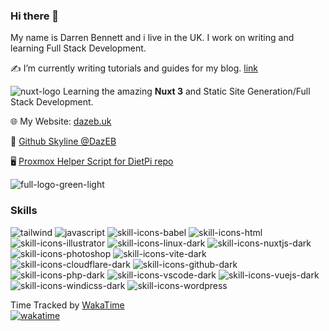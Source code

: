 ### Hi there 👋

My name is Darren Bennett and i live in the UK. I work on writing and learning Full Stack Development.

✍️ I’m currently writing tutorials and guides for my blog. [link](https://dazeb.uk)

![nuxt-logo](https://github.com/dazeb/dazeb/assets/67932890/998a7878-e74c-45e6-8296-400e2d60e25d) Learning the amazing **Nuxt 3** and Static Site Generation/Full Stack Development.

🌐 My Website: [dazeb.uk](https://dazeb.uk) 

🔭 [Github Skyline @DazEB](https://skyline.github.com/dazeb/2021)

🖥 [Proxmox Helper Script for DietPi repo](https://github.com/dazeb/proxmox-dietpi-installer)

![full-logo-green-light](https://github.com/dazeb/dazeb/assets/67932890/cf5f8acf-772a-4be1-af00-be5e4f189756)

### Skills
![tailwind](https://api.iconify.design/skill-icons:tailwindcss-dark.svg)
![javascript](https://api.iconify.design/logos:javascript.svg)
![skill-icons-babel](https://github.com/dazeb/dazeb/assets/67932890/ab98373a-50d3-47b6-9e4b-64973a48f12e)
![skill-icons-html](https://github.com/dazeb/dazeb/assets/67932890/907c0144-e65c-49b9-89d1-b5b4db0ec3e0)
![skill-icons-illustrator](https://github.com/dazeb/dazeb/assets/67932890/1a57b6cf-06d3-44da-bf0c-6d2c93acdfdf)
![skill-icons-linux-dark](https://github.com/dazeb/dazeb/assets/67932890/ed50f7cc-4921-4e1c-81d5-ade707233b60)
![skill-icons-nuxtjs-dark](https://github.com/dazeb/dazeb/assets/67932890/533d2193-5c9a-4987-a6a1-5b4d3c0b3fe6)
![skill-icons-photoshop](https://github.com/dazeb/dazeb/assets/67932890/d84c6713-fb0f-4224-ab84-2c3be6188d3a)
![skill-icons-vite-dark](https://github.com/dazeb/dazeb/assets/67932890/09b73c03-ad42-4b02-bdf4-9abb2e749389)
![skill-icons-cloudflare-dark](https://github.com/dazeb/dazeb/assets/67932890/5e066720-dd63-42b7-89c4-8b39d1209a2c)
![skill-icons-github-dark](https://github.com/dazeb/dazeb/assets/67932890/cf9ca34b-8348-4269-b47a-b975c80759c1)
![skill-icons-php-dark](https://github.com/dazeb/dazeb/assets/67932890/192670c0-def2-43ab-97ff-6833b4dc8240)
![skill-icons-vscode-dark](https://github.com/dazeb/dazeb/assets/67932890/a0baba64-ef2b-474a-a380-aa8763f2ea54)
![skill-icons-vuejs-dark](https://github.com/dazeb/dazeb/assets/67932890/57dffaea-a4cc-42ea-a5c8-f396d3e00f6e)
![skill-icons-windicss-dark](https://github.com/dazeb/dazeb/assets/67932890/a4fe9faa-9f7c-488f-bf48-af794ff62187)
![skill-icons-wordpress](https://github.com/dazeb/dazeb/assets/67932890/3d14853e-9d7d-4419-88e7-82d2fb681f5a)


<!--
**DazEB2/dazeb2** is a ✨ _special_ ✨ repository because its `README.md` (this file) appears on your GitHub profile.

Here are some ideas to get you started:

- 🔭 I’m currently working on ...
- 🌱 I’m currently learning ...
- 👯 I’m looking to collaborate on ...
- 🤔 I’m looking for help with ...
- 💬 Ask me about ...
- 📫 How to reach me: ...
- 😄 Pronouns: ...
- ⚡ Fun fact: ...
-->


Time Tracked by [WakaTime](https://wakatime.com)<br />
[![wakatime](https://wakatime.com/badge/user/d4c53113-78cf-4ffe-86a4-4c446018035f.svg)](https://wakatime.com/@d4c53113-78cf-4ffe-86a4-4c446018035f)
